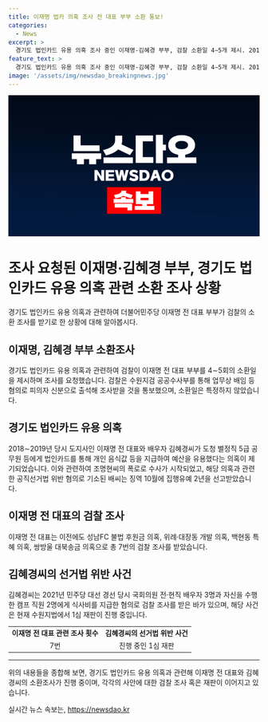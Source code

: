 ```yaml
---
title: 이재명 법카 의혹 조사 전 대표 부부 소환 통보!
categories:
  - News
excerpt: >
  경기도 법인카드 유용 의혹 조사 중인 이재명-김혜경 부부, 검찰 소환일 4∼5개 제시. 2018∼2019 경기도청 별정직 직원들에 개인 음식값 등을 법인카드로 결제 의혹. 권익위 이 대표가 배우자의 법인카드 유용 사실 알았을 개연성 판단. 조명현씨 폭로로 시작된 의혹, 이 전 대표와 김혜경씨는 검찰 조사를 받으면 기소 여부 결정될 전망. 4번째 이번 소환조사로, 불법 후원금 등 여러 의혹에 대한 조사를 받은 이 전 대표와 김씨. 김씨의 선거법 위반 사건은 현재 재판 중.
feature_text: >
  경기도 법인카드 유용 의혹 조사 중인 이재명-김혜경 부부, 검찰 소환일 4∼5개 제시. 2018∼2019 경기도청 별정직 직원들에 개인 음식값 등을 법인카드로 결제 의혹. 권익위 이 대표가 배우자의 법인카드 유용 사실 알았을 개연성 판단. 조명현씨 폭로로 시작된 의혹, 이 전 대표와 김혜경씨는 검찰 조사를 받으면 기소 여부 결정될 전망. 4번째 이번 소환조사로, 불법 후원금 등 여러 의혹에 대한 조사를 받은 이 전 대표와 김씨. 김씨의 선거법 위반 사건은 현재 재판 중.
image: '/assets/img/newsdao_breakingnews.jpg'
---
```


<p><img src="/assets/img/newsdao_breakingnews.jpg" alt="cryptoinkorea 속보" /></p>

<h1>조사 요청된 이재명·김혜경 부부, 경기도 법인카드 유용 의혹 관련 소환 조사 상황</h1>

<p data-ke-size="size16">경기도 법인카드 유용 의혹과 관련하여 더불어민주당 이재명 전 대표 부부가 검찰의 소환 조사를 받기로 한 상황에 대해 알아봅시다.</p>

<h2 data-ke-size="size26">이재명, 김혜경 부부 소환조사</h2>

<p data-ke-size="size16">경기도 법인카드 유용 의혹과 관련하여 검찰이 이재명 전 대표 부부를 4∼5회의 소환일을 제시하며 조사를 요청했습니다. 검찰은 수원지검 공공수사부를 통해 업무상 배임 등 혐의로 피의자 신분으로 출석해 조사받을 것을 통보했으며, 소환일은 특정하지 않았습니다.</p>

<h2 data-ke-size="size26">경기도 법인카드 유용 의혹</h2>

<p data-ke-size="size16">2018∼2019년 당시 도지사인 이재명 전 대표와 배우자 김혜경씨가 도청 별정직 5급 공무원 등에게 법인카드를 통해 개인 음식값 등을 지급하여 예산을 유용했다는 의혹이 제기되었습니다. 이와 관련하여 조명현씨의 폭로로 수사가 시작되었고, 해당 의혹과 관련한 공직선거법 위반 혐의로 기소된 배씨는 징역 10월에 집행유예 2년을 선고받았습니다.</p>

<h2 data-ke-size="size26">이재명 전 대표의 검찰 조사</h2>

<p data-ke-size="size16">이재명 전 대표는 이전에도 성남FC 불법 후원금 의혹, 위례·대장동 개발 의혹, 백현동 특혜 의혹, 쌍방울 대북송금 의혹으로 총 7번의 검찰 조사를 받았습니다.</p>

<h2 data-ke-size="size26">김혜경씨의 선거법 위반 사건</h2>

<p data-ke-size="size16">김혜경씨는 2021년 민주당 대선 경선 당시 국회의원 전·현직 배우자 3명과 자신을 수행한 캠프 직원 2명에게 식사비를 지급한 혐의로 검찰 조사를 받은 바가 있으며, 해당 사건은 현재 수원지법에서 1심 재판이 진행 중입니다.</p>

<table>
    <tr>
        <td style="text-align: center; height: 17px;"><b>이재명 전 대표 관련 조사 횟수</b></td>
        <td style="text-align: center; height: 17px;"><b>김혜경씨의 선거법 위반 사건</b></td>
    </tr>
    <tr>
        <td style="text-align: center; height: 17px;">7번</td>
        <td style="text-align: center; height: 17px;">진행 중인 1심 재판</td>
    </tr>
</table>

<hr>

<p data-ke-size="size16">위의 내용들을 종합해 보면, 경기도 법인카드 유용 의혹과 관련해 이재명 전 대표와 김혜경씨의 소환조사가 진행 중이며, 각각의 사안에 대한 검찰 조사 혹은 재판이 이어지고 있습니다.</p>
실시간 뉴스 속보는, <a href="https://newsdao.kr" rel="dofollow">https://newsdao.kr</a>


